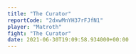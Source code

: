 ```yaml
---
title: "The Curator"
reportCode: "2dxwMnYH37rFJfN1"
player: "Matroth"
fight: "The Curator"
date: 2021-06-30T19:09:58.934000+00:00
---
```


